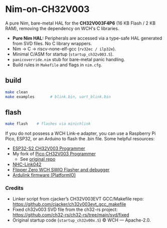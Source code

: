# Nim-on-CH32V003

A pure Nim, bare-metal HAL for the **CH32V003F4P6** (16 KB Flash / 2 KB RAM), removing the dependency on WCH's C libraries.

*   **Pure Nim HAL:** Peripherals are accessed via a type-safe HAL generated from SVD files. No C library wrappers.
*   Nim -> C -> riscv-none-elf-gcc (`rv32ec / ilp32e`).
*   Minimal C/ASM for startup (`startup_ch32v003.S`).
*   `panicoverride.nim` stub for bare-metal panic handling.
*   Build rules in `Makefile` and flags in `nim.cfg`.

## build 

```bash
make clean
make examples       # blink.bin, uart_blink.bin
```

## flash

```bash
make flash    # flashes via minichlink
```
If you do not possess a WCH Link-e adapter, you can use a Raspberry Pi Pico, ESP32, or an Arduino to flash the .bin file.
Some helpful resources:
* [ESP32-S2 CH32V003 Programmer](https://github.com/cnlohr/esp32s2-cookbook/tree/master/ch32v003programmer)
* My fork of [Pico CH32V003 Programmer](https://github.com/snacsnoc/pico_ch32v003_prog)
  * See [original repo](https://github.com/hexagon5un/pico_ch32v003_prog)
* [NHC-Link042](https://github.com/NgoHungCuong/NHC-Link042)
* [Flipper Zero WCH SWIO Flasher and debugger](https://github.com/sukvojte/wch_swio_flasher)
* [Ardulink firmware (PlatformIO)](https://github.com/Community-PIO-CH32V/Ardulink-pio)

### Credits

*   Linker script from cjacker’s CH32V003EVT GCC/Makefile repo:  
    <https://github.com/cjacker/ch32v003evt_gcc_makefile>
*   Fixed ch32v003 SVD file from the ch32-rs project:  
    <https://github.com/ch32-rs/ch32-rs/tree/main/svd/fixed>
*   Original startup code (`startup_ch32v00x.S`) © WCH — Apache-2.0.